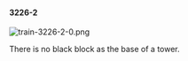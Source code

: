#### 3226-2
![train-3226-2-0.png](https://github.com/lil-lab/nlvr/raw/master/nlvr/train/images/14/train-3226-2-0.png "train-3226-2-0.png")

There is no black block as the base of a tower.